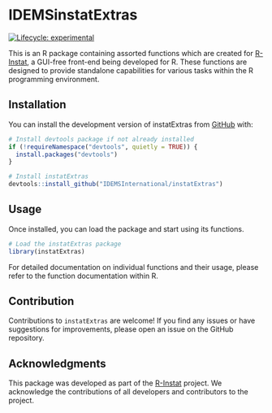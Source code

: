
<!-- README.md is generated from README.Rmd. Please edit that file -->

# IDEMSinstatExtras

<!-- badges: start -->

[![Lifecycle:
experimental](https://img.shields.io/badge/lifecycle-experimental-orange.svg)](https://lifecycle.r-lib.org/articles/stages.html#experimental)
<!-- badges: end -->

This is an R package containing assorted functions which are created for
[R-Instat](https://r-instat.org/), a GUI-free front-end being developed
for R. These functions are designed to provide standalone capabilities
for various tasks within the R programming environment.

## Installation

You can install the development version of instatExtras from
[GitHub](https://github.com/) with:

``` r
# Install devtools package if not already installed
if (!requireNamespace("devtools", quietly = TRUE)) {
  install.packages("devtools")
}

# Install instatExtras
devtools::install_github("IDEMSInternational/instatExtras")
```

## Usage

Once installed, you can load the package and start using its functions.

``` r
# Load the instatExtras package
library(instatExtras)
```

For detailed documentation on individual functions and their usage,
please refer to the function documentation within R.

## Contribution

Contributions to `instatExtras` are welcome! If you find any issues or
have suggestions for improvements, please open an issue on the GitHub
repository.

## Acknowledgments

This package was developed as part of the
[R-Instat](https://r-instat.org/) project. We acknowledge the
contributions of all developers and contributors to the project.
